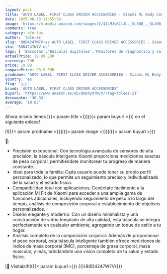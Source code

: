 ```yaml
---
layout: post
title: 'AUTO LABEL. FIRST CLASS DRIVER ACCESSORIES - Xiaomi Mi Body Composite Scale S400 | Bascula Inteligente de Grasa Corporal y Muscular | Báscula de Baño Digital con Bluetooth 5.0 | Balanças de Peso Corporal Blanca | Compatible con IOS y Android'
date: 2025-08-18 11:55:59
image: 'https://m.media-amazon.com/images/I/41LMJvR1lJL._SL500_._SL400_.jpg'
comments: true
category: ofertas
author: 'tole.es'
slug: 'B0D4247W7V-es AUTO LABEL. FIRST CLASS DRIVER ACCESSORIES - Xiaomi Mi...'
sku: 'B0D4247W7V-es'
tags: [ 'Básculas','Básculas digitales','Monitores de diagnóstico y salud','Salud y cuidado personal','Suministros y equipamiento médico','android','auto label. first class driver accessories','🇪🇸', ]
actualPrice: 19.99 EUR
currency: EUR
price: 19.99
comparePrice: 28.9 EUR
prodname: 'AUTO LABEL. FIRST CLASS DRIVER ACCESSORIES - Xiaomi Mi Body Composite Scale S400 | Bascula Inteligente de Grasa Corporal y Muscular | Báscula de Baño Digital con Bluetooth 5.0 | Balanças de Peso Corporal Blanca | Compatible con IOS y Android'
country: 'es'
flag: '🇪🇸'
brand: 'AUTO LABEL. FIRST CLASS DRIVER ACCESSORIES'
buyurl: 'https://www.amazon.es/dp/B0D4247W7V/?tag=tolees-21'
descuento: '30.83'
average: '19.63'
---
```


Ahora mismo tienes [{{< param title >}}]({{< param buyurl >}}) en el siguiente enlace!

[![{{< param prodname >}}]({{< param image >}})]({{< param buyurl >}})

🔎:

- Precisión excepcional: Con tecnología avanzada de sensores de alta precisión, la báscula inteligente Xiaomi proporciona mediciones exactas de peso corporal, permitiéndote monitorear tu progreso de manera constante.
- Ideal para toda la familia: Cada usuario puede tener su propio perfil personalizado, lo que permite un seguimiento preciso y individualizado de la salud y el estado físico.
- Compatibilidad total con aplicaciones: Conéctate fácilmente a la aplicación Mi Fit de Xiaomi para acceder a una amplia gama de funciones adicionales, incluyendo seguimiento de peso a lo largo del tiempo, análisis de composición corporal y establecimiento de objetivos personalizados.
- Diseño elegante y moderno: Con un diseño minimalista y una construcción de vidrio templado de alta calidad, esta báscula se integra perfectamente en cualquier ambiente, agregando un toque de estilo a tu hogar.
- Análisis completo de la composición corporal: Además de proporcionar el peso corporal, esta báscula inteligente también ofrece mediciones de índice de masa corporal (IMC), porcentaje de grasa corporal, masa muscular, y más, brindándote una visión completa de tu salud y estado físico.

[🛒 Visítala!!!]({{< param buyurl >}})
{{<world>}}B0D4247W7V{{</world>}}
